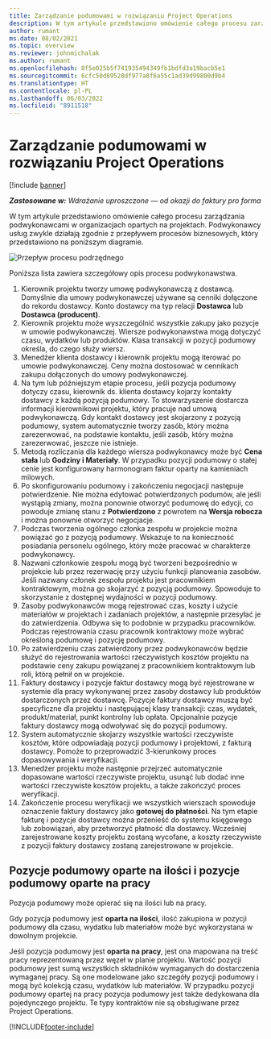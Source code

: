 ```yaml
---
title: Zarządzanie podumowami w rozwiązaniu Project Operations
description: W tym artykule przedstawiono omówienie całego procesu zarządzania podwykonawcami, zwykle w organizacjach opartych na projektach.
author: rumant
ms.date: 08/02/2021
ms.topic: overview
ms.reviewer: johnmichalak
ms.author: rumant
ms.openlocfilehash: 8f5e025b5f741935494349fb1bdfd3a19bacb5e1
ms.sourcegitcommit: 6cfc50d89528df977a8f6a55c1ad39d99800d9b4
ms.translationtype: HT
ms.contentlocale: pl-PL
ms.lasthandoff: 06/03/2022
ms.locfileid: "8911518"
---
```

# <a name="subcontract-management-in-project-operations"></a>Zarządzanie podumowami w rozwiązaniu Project Operations

[!include [banner](../../includes/dataverse-preview.md)]

_**Zastosowane w:** Wdrażanie uproszczone — od okazji do faktury pro forma_

W tym artykule przedstawiono omówienie całego procesu zarządzania podwykonawcami w organizacjach opartych na projektach. Podwykonawcy usług zwykle działają zgodnie z przepływem procesów biznesowych, który przedstawiono na poniższym diagramie.

![Przepływ procesu podrzędnego](../media/SubcontractingProcessFlow.png)

Poniższa lista zawiera szczegółowy opis procesu podwykonawstwa.

1. Kierownik projektu tworzy umowę podwykonawczą z dostawcą. Domyślnie dla umowy podwykonawczej używane są cenniki dołączone do rekordu dostawcy. Konto dostawcy ma typ relacji **Dostawca** lub **Dostawca (producent)**.
2. Kierownik projektu może wyszczególnić wszystkie zakupy jako pozycje w umowie podwykonawczej. Wiersze podwykonawstwa mogą dotyczyć czasu, wydatków lub produktów. Klasa transakcji w pozycji podumowy określa, do czego służy wiersz.
3. Menedżer klienta dostawcy i kierownik projektu mogą iterować po umowie podwykonawczej. Ceny można dostosować w cennikach zakupu dołączonych do umowy podwykonawczej.
4. Na tym lub późniejszym etapie procesu, jeśli pozycja podumowy dotyczy czasu, kierownik ds. klienta dostawcy kojarzy kontakty dostawcy z każdą pozycją podumowy. To stowarzyszenie dostarcza informacji kierownikowi projektu, który pracuje nad umową podwykonawczą. Gdy kontakt dostawcy jest skojarzony z pozycją podumowy, system automatycznie tworzy zasób, który można zarezerwować, na podstawie kontaktu, jeśli zasób, który można zarezerwować, jeszcze nie istnieje.
5. Metodą rozliczania dla każdego wiersza podwykonawcy może być **Cena stała** lub **Godziny i Materiały**. W przypadku pozycji podumowy o stałej cenie jest konfigurowany harmonogram faktur oparty na kamieniach milowych.
6.  Po skonfigurowaniu podumowy i zakończeniu negocjacji następuje potwierdzenie. Nie można edytować potwierdzonych podumów, ale jeśli wystąpią zmiany, można ponownie otworzyć podumowę do edycji, co powoduje zmianę stanu z **Potwierdzono** z powrotem na **Wersja robocza** i można ponownie otworzyć negocjacje. 
7.  Podczas tworzenia ogólnego członka zespołu w projekcie można powiązać go z pozycją podumowy. Wskazuje to na konieczność posiadania personelu ogólnego, który może pracować w charakterze podwykonawcy.
8.  Nazwani członkowie zespołu mogą być tworzeni bezpośrednio w projekcie lub przez rezerwację przy użyciu funkcji planowania zasobów. Jeśli nazwany członek zespołu projektu jest pracownikiem kontraktowym, można go skojarzyć z pozycją podumowy. Spowoduje to skorzystanie z dostępnej wydajności w pozycji podumowy.
9.  Zasoby podwykonawców mogą rejestrować czas, koszty i użycie materiałów w projektach i zadaniach projektów, a następnie przesyłać je do zatwierdzenia. Odbywa się to podobnie w przypadku pracowników. Podczas rejestrowania czasu pracownik kontraktowy może wybrać określoną podumowę i pozycję podumowy.
10. Po zatwierdzeniu czas zatwierdzony przez podwykonawców będzie służyć do rejestrowania wartości rzeczywistych kosztów projektu na podstawie ceny zakupu powiązanej z pracownikiem kontraktowym lub roli, którą pełnił on w projekcie.
11. Faktury dostawcy i pozycje faktur dostawcy mogą być rejestrowane w systemie dla pracy wykonywanej przez zasoby dostawcy lub produktów dostarczonych przez dostawcę. Pozycje faktury dostawcy muszą być specyficzne dla projektu i następującej klasy transakcji: czas, wydatek, produkt/materiał, punkt kontrolny lub opłata. Opcjonalnie pozycje faktury dostawcy mogą odwoływać się do pozycji podumowy.
12. System automatycznie skojarzy wszystkie wartości rzeczywiste kosztów, które odpowiadają pozycji podumowy i projektowi, z fakturą dostawcy. Pomoże to przeprowadzić 3-kierunkowy proces dopasowywania i weryfikacji.
13. Menedżer projektu może następnie przejrzeć automatycznie dopasowane wartości rzeczywiste projektu, usunąć lub dodać inne wartości rzeczywiste kosztów projektu, a także zakończyć proces weryfikacji.
14. Zakończenie procesu weryfikacji we wszystkich wierszach spowoduje oznaczenie faktury dostawcy jako **gotowej do płatności**. Na tym etapie fakturę i pozycje dostawcy można przenieść do systemu księgowego lub zobowiązań, aby przetworzyć płatność dla dostawcy. Wcześniej zarejestrowane koszty projektu zostaną wycofane, a koszty rzeczywiste z pozycji faktury dostawcy zostaną zarejestrowane w projekcie.

## <a name="quantity-based-subcontract-lines-and-work-based-subcontract-lines"></a>Pozycje podumowy oparte na ilości i pozycje podumowy oparte na pracy

Pozycja podumowy może opierać się na ilości lub na pracy. 

Gdy pozycja podumowy jest **oparta na ilości**, ilość zakupiona w pozycji podumowy dla czasu, wydatku lub materiałów może być wykorzystana w dowolnym projekcie.

Jeśli pozycja podumowy jest **oparta na pracy**, jest ona mapowana na treść pracy reprezentowaną przez węzeł w planie projektu. Wartość pozycji podumowy jest sumą wszystkich składników wymaganych do dostarczenia wymaganej pracy. Są one modelowane jako szczegóły pozycji podumowy i mogą być kolekcją czasu, wydatków lub materiałów. W przypadku pozycji podumowy opartej na pracy pozycja podumowy jest także dedykowana dla pojedynczego projektu. Te typy kontraktów nie są obsługiwane przez Project Operations.

[!INCLUDE[footer-include](../../includes/footer-banner.md)]


